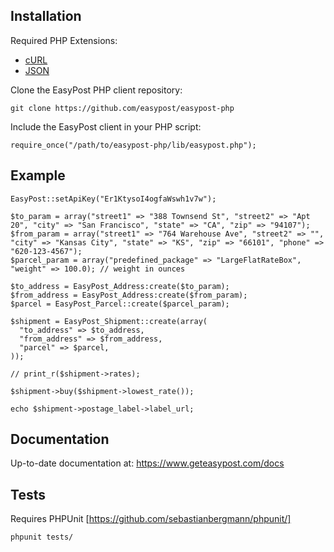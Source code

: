 Installation
------------------

Required PHP Extensions:
- [cURL](http://php.net/manual/en/book.curl.php)
- [JSON](http://php.net/manual/en/book.json.php)

Clone the EasyPost PHP client repository:

    git clone https://github.com/easypost/easypost-php

Include the EasyPost client in your PHP script:

    require_once("/path/to/easypost-php/lib/easypost.php");

Example
----------------

    EasyPost::setApiKey("Er1KtysoI4ogfaWswh1v7w");
    
    $to_param = array("street1" => "388 Townsend St", "street2" => "Apt 20", "city" => "San Francisco", "state" => "CA", "zip" => "94107");
    $from_param = array("street1" => "764 Warehouse Ave", "street2" => "", "city" => "Kansas City", "state" => "KS", "zip" => "66101", "phone" => "620-123-4567");
    $parcel_param = array("predefined_package" => "LargeFlatRateBox", "weight" => 100.0); // weight in ounces

    $to_address = EasyPost_Address:create($to_param);
    $from_address = EasyPost_Address:create($from_param);
    $parcel = EasyPost_Parcel::create($parcel_param);

    $shipment = EasyPost_Shipment::create(array(
      "to_address" => $to_address,
      "from_address" => $from_address,
      "parcel" => $parcel,
    ));

    // print_r($shipment->rates);
       
    $shipment->buy($shipment->lowest_rate());

    echo $shipment->postage_label->label_url;

Documentation
--------------------

Up-to-date documentation at: https://www.geteasypost.com/docs

Tests
--------------------
Requires PHPUnit [https://github.com/sebastianbergmann/phpunit/]

    phpunit tests/